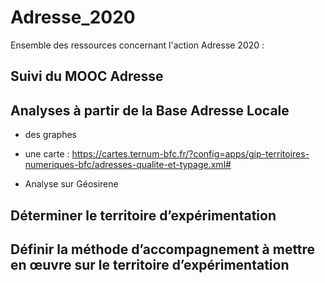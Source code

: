 # Adresse_2020
Ensemble des ressources concernant l'action Adresse 2020 :

##	Suivi du MOOC Adresse 
## Analyses à partir de la Base Adresse Locale
- des graphes
-  une carte :
  https://cartes.ternum-bfc.fr/?config=apps/gip-territoires-numeriques-bfc/adresses-qualite-et-typage.xml#
 
- Analyse sur Géosirene

##	Déterminer le territoire d’expérimentation

##	Définir la méthode d’accompagnement à mettre en œuvre sur le territoire d’expérimentation



